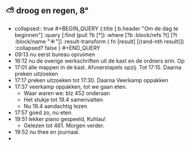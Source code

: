 ## ⛅ droog en regen, 8°
- collapsed:: true
  #+BEGIN_QUERY 
  {:title [:b.header "Om de dag te beginnen"]
   :query [:find (pull ?b [*])
     :where 
       [?b :block/refs ?t]
       [?t :block/name "☀️"]]
   :result-transform ( fn [result] [(rand-nth result)])
  :collapsed? false
  }
  #+END_QUERY
- 09:13 nu eerst bureau opruimen
- 16:12 nu de overige werkschriften uit de kast en de ordners erin. Op
- 17:01 alle mappen in de kast. Afvoerstapels opzij. Tot 17:15. Daarna preken uitzoeken
- 17:17 preken uitzoeken tot 17:30. Daarna Veerkamp oppakken
- 17:37 veerkamp oppakken, tot we gaan eten.
	- Waar waren we: blz 452 onderaan
	- Het stukje tot 19.4 samenvatten
	- Nu 19.4 aandachtig lezen
- 17:57 goed zo, nu eten
- 19:51 lekker piano gespeeld, Kuhlau!
	- Gelezen tot 461. Morgen verder.
- 19:52 nu thee en journaal.
-